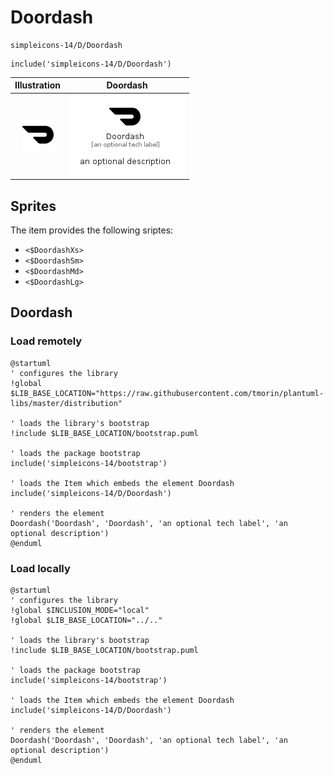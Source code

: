 # Doordash


```text
simpleicons-14/D/Doordash
```

```text
include('simpleicons-14/D/Doordash')
```



| Illustration | Doordash |
| :---: | :---: |
| ![illustration for Illustration](../../simpleicons-14/D/Doordash.png) | ![illustration for Doordash](../../simpleicons-14/D/Doordash.Local.png) |



## Sprites
The item provides the following sriptes:

- `<$DoordashXs>`
- `<$DoordashSm>`
- `<$DoordashMd>`
- `<$DoordashLg>`





## Doordash

### Load remotely
```plantuml
@startuml
' configures the library
!global $LIB_BASE_LOCATION="https://raw.githubusercontent.com/tmorin/plantuml-libs/master/distribution"

' loads the library's bootstrap
!include $LIB_BASE_LOCATION/bootstrap.puml

' loads the package bootstrap
include('simpleicons-14/bootstrap')

' loads the Item which embeds the element Doordash
include('simpleicons-14/D/Doordash')

' renders the element
Doordash('Doordash', 'Doordash', 'an optional tech label', 'an optional description')
@enduml
```

### Load locally
```plantuml
@startuml
' configures the library
!global $INCLUSION_MODE="local"
!global $LIB_BASE_LOCATION="../.."

' loads the library's bootstrap
!include $LIB_BASE_LOCATION/bootstrap.puml

' loads the package bootstrap
include('simpleicons-14/bootstrap')

' loads the Item which embeds the element Doordash
include('simpleicons-14/D/Doordash')

' renders the element
Doordash('Doordash', 'Doordash', 'an optional tech label', 'an optional description')
@enduml
```

